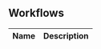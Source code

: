 <!-- markdownlint-disable -->
## Workflows

| Name | Description |
|------|-------------|



<!-- markdownlint-restore -->
